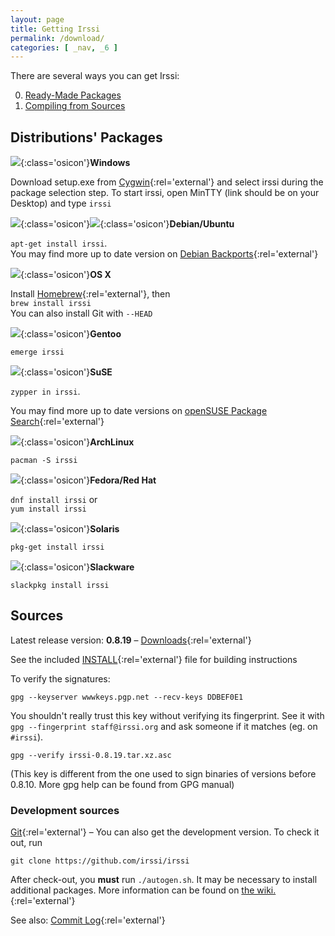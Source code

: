 ```yaml
---
layout: page
title: Getting Irssi
permalink: /download/
categories: [ _nav, _6 ]
---
```


There are several ways you can get Irssi:

0. [Ready-Made Packages](#distributions-packages)
0. [Compiling from Sources](#sources)

## Distributions' Packages

<div class="row">
<div class="col-md-4" markdown="1">

![][1]{:class='osicon'}**Windows**

Download setup.exe from [Cygwin][2]{:rel='external'} and select irssi during the package selection step. To start irssi, open MinTTY (link should be on your Desktop) and type `irssi`

[1]: /assets/Windows.png
[2]: https://www.cygwin.com/

</div>
<div class="col-md-4" markdown="1">

![][3]{:class='osicon'}![][4]{:class='osicon'}**Debian/Ubuntu**

`apt-get install irssi`.  
You may find more up to date version on [Debian Backports][5]{:rel='external'}

[3]: /assets/debian.png
[4]: /assets/ubuntu.png
[5]: http://backports.debian.org/

</div>
<div class="col-md-4" markdown="1">

![][6]{:class='osicon'}**OS X**

Install [Homebrew][7]{:rel='external'}, then  
`brew install irssi`  
You can also install Git with `--HEAD`

[6]: /assets/macosx.png
[7]: http://brew.sh/

</div>
</div>
<div class="row">
<div class="col-md-4" markdown="1">

![][8]{:class='osicon'}**Gentoo**

`emerge irssi`

[8]: /assets/gentoo.png

</div>
<div class="col-md-4" markdown="1">

![][19]{:class='osicon'}**SuSE**

`zypper in irssi`.

You may find more up to date versions on [openSUSE Package Search][20]{:rel='external'}

[19]: /assets/openSUSE.png
[20]: http://software.opensuse.org/package/irssi

</div>
<div class="col-md-4" markdown="1">

![][9]{:class='osicon'}**ArchLinux**

`pacman -S irssi`

[9]: /assets/arch.png

</div>
</div>
<div class="row">
<div class="col-md-4" markdown="1">

![][10]{:class='osicon'}**Fedora/Red Hat**

`dnf install irssi` or  
`yum install irssi`

[10]: /assets/fedora.png

</div>
<div class="col-md-4" markdown="1">

![][11]{:class='osicon'}**Solaris**

`pkg-get install irssi`

[11]: /assets/opencsw.png

</div>
<div class="col-md-4" markdown="1">

![][12]{:class='osicon'}**Slackware**

`slackpkg install irssi`

[12]: /assets/slackware.png

</div>
</div>

## Sources

Latest release version: **0.8.19** – [Downloads][14]{:rel='external'}

See the included [INSTALL][15]{:rel='external'} file for building instructions

To verify the signatures:

    gpg --keyserver wwwkeys.pgp.net --recv-keys DDBEF0E1

You shouldn't really trust this key without verifying its fingerprint. See it with `gpg --fingerprint staff@irssi.org` and ask someone if it matches (eg. on `#irssi`).

    gpg --verify irssi-0.8.19.tar.xz.asc

(This key is different from the one used to sign binaries of versions before 0.8.10. More gpg help can be found from GPG manual)

### Development sources

[Git][16]{:rel='external'} – You can also get the development version. To check it out, run

    git clone https://github.com/irssi/irssi

After check-out, you **must** run `./autogen.sh`. It may be necessary to install additional packages. More information can be found on [the wiki.][17]{:rel='external'}

See also: [Commit Log][18]{:rel='external'}

[13]: //github.com/irssi-import/irssi/releases
[14]: //github.com/irssi/irssi/releases
[15]: //github.com/irssi/irssi/blob/master/INSTALL
[16]: //github.com/irssi/irssi
[17]: //github.com/shabble/irssi-docs/wiki/Irssi-0.8.17#compiling-from-git
[18]: //github.com/irssi/irssi/commits/master

